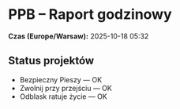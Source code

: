 # PPB – Raport godzinowy
**Czas (Europe/Warsaw):** 2025-10-18 05:32

## Status projektów
- Bezpieczny Pieszy — OK
- Zwolnij przy przejściu — OK
- Odblask ratuje życie — OK

